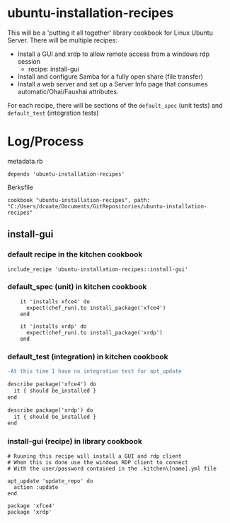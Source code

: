 # ubuntu-installation-recipes

This will be a 'putting it all together' library cookbook for Linux Ubuntu Server. There will be multiple recipes:
* Install a GUI and xrdp to allow remote access from a windows rdp session
  * recipe: install-gui
* Install and configure Samba for a fully open share (file transfer)
* Install a web server and set up a Server Info page that consumes automatic/Ohai/Fauxhai attributes.

For each recipe, there will be sections of the `default_spec` (unit tests) and `default_test` (integration tests)

# Log/Process
metadata.rb
```
depends 'ubuntu-installation-recipes'
```

Berksfile
```
cookbook "ubuntu-installation-recipes", path: "C:/Users/dcoate/Documents/GitRepositories/ubuntu-installation-recipes"
```

## install-gui

### default recipe in the kitchen cookbook
```
include_recipe 'ubuntu-installation-recipes::install-gui'
```

### default_spec (unit) in kitchen cookbook
```
    it 'installs xfce4' do
      expect(chef_run).to install_package('xfce4')
    end

    it 'installs xrdp' do
      expect(chef_run).to install_package('xrdp')
    end
```

### default_test (integration) in kitchen cookbook
```diff
-At this time I have no integration test for apt_update

describe package('xfce4') do
  it { should be_installed }
end

describe package('xrdp') do
  it { should be_installed }
end
```

### install-gui (recipe) in library cookbook
```
# Ruuning this recipe will install a GUI and rdp client
# When this is done use the windows RDP client to connect
# With the user/password contained in the .kitchen\[name].yml file

apt_update 'update_repo' do
  action :update
end

package 'xfce4'
package 'xrdp'
```